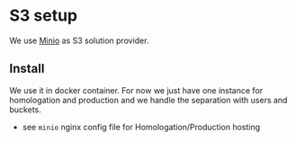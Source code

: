 # S3 setup

We use [Minio](https://min.io/) as S3 solution provider.

## Install

We use it in docker container.
For now we just have one instance for homologation and production and we handle the separation with users and buckets.

* see `minio` nginx config file for Homologation/Production hosting